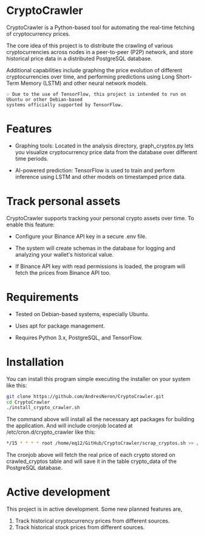 # CryptoCrawler
CryptoCrawler is a Python-based tool for automating the real-time fetching of cryptocurrency prices.

The core idea of this project is to distribute the crawling of various cryptocurrencies across nodes 
in a peer-to-peer (P2P) network, and store historical price data in a distributed PostgreSQL database.

Additional capabilities include graphing the price evolution of different cryptocurrencies over time, 
and performing predictions using Long Short-Term Memory (LSTM) and other neural network models.

    💡 Due to the use of TensorFlow, this project is intended to run on Ubuntu or other Debian-based 
	systems officially supported by TensorFlow.


# Features
- Graphing tools:
Located in the analysis directory, graph_cryptos.py lets you visualize cryptocurrency price data from 
the database over different time periods.

- AI-powered prediction:
TensorFlow is used to train and perform inference using LSTM and other models on timestamped price data.

# Track personal assets
CryptoCrawler supports tracking your personal crypto assets over time.
To enable this feature:

- Configure your Binance API key in a secure .env file.

- The system will create schemas in the database for logging and analyzing your wallet's historical value.

- If Binance API key with read permissions is loaded, the program will fetch the prices from Binance API too.

# Requirements
- Tested on Debian-based systems, especially Ubuntu.

- Uses apt for package management.

- Requires Python 3.x, PostgreSQL, and TensorFlow.

# Installation

You can install this program simple executing the installer on your system like this:
```bash
git clone https://github.com/AndresNeron/CryptoCrawler.git
cd CryptoCrawler
./install_crypto_crawler.sh
```

The command above will install all the necessary apt packages for building the application. 
And will include cronjob located at /etc/cron.d/crypto_crawler like this:

```bash
*/15 * * * * root /home/eq12/GitHub/CryptoCrawler/scrap_cryptos.sh >> /home/eq12/GitHub/CryptoCrawler/crypto_crawler.log 2>&1
```

The cronjob above will fetch the real price of each crypto stored on crawled_cryptos table and will save it in the 
table crypto_data of the PostgreSQL database.



# Active development

This project is in active development. Some new planned features are, 

1. Track historical cryptocurrency prices from different sources.
2. Track historical stock prices from different sources.
